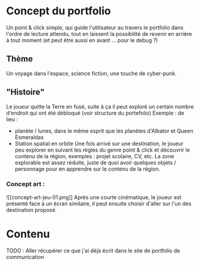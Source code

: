 # Concept du portfolio
Un point & click simple, qui guide l'utilisateur au travers le portfolio dans l'ordre de lecture attendu, tout en laissent la possibilité de revenir en arrière à tout moment (et peut être aussi en avant ... pour le debug ?)
## Thème
Un voyage dans l'espace, science fiction, une touche de cyber-punk.
## "Histoire"
Le joueur quitte la Terre en fusé, suite à ça il peut exploré un certain nombre d'endroit qui ont été débloqué (voir structure du portefolio)
Exemple : de lieu :
- planète / lunes, dans le même esprit que les planètes d'Albator et Queen Esmeraldas
- Station spatial en orbite
Une fois arrivé sur une destination, le joueur peu explorer en suivant les règles du genre point & click et découvrir le contenu de la région, exemples : projet scolaire, CV, etc. La zone explorable est assez réduite, juste de quoi avoir quelques objets / personnage pour en apprendre sur le contenu de la région.
### Concept art :
![[concept-art-jeu-01.png]]
Après une courte cinématique, le joueur est présenté face à un écran similaire, il peut ensuite choisir d'aller sur l'un des destination proposé.
# Contenu
TODO : Aller récupérer ce que j'ai déjà écrit dans le site de portfolio de communication